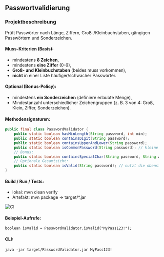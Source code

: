 ## Passwortvalidierung

### Projektbeschreibung

Prüft Passwörter nach Länge, Ziffern, Groß-/Kleinbuchstaben, gängigen Passwörtern und Sonderzeichen.

#### Muss-Kriterien (Basis):
- mindestens **8 Zeichen**,
- mindestens **eine Ziffer** (0–9),
- **Groß- und Kleinbuchstaben** (beides muss vorkommen),
- **nicht** in einer Liste häufiger/schwacher Passwörter.

#### Optional (Bonus-Policy):
- mindestens **ein Sonderzeichen** (definiere erlaubte Menge),
- Mindestanzahl unterschiedlicher Zeichengruppen (z. B. 3 von 4: Groß, Klein, Ziffer, Sonderzeichen).

#### Methodensignaturen:

```java
public final class PasswordValidator {
    public static boolean hasMinLength(String password, int min);
    public static boolean containsDigit(String password);
    public static boolean containsUpperAndLower(String password);
    public static boolean isCommonPassword(String password); // kleine interne Liste
    // Bonus:
    public static boolean containsSpecialChar(String password, String allowed);
    // Optionale Gesamtsicht:
    public static boolean isValid(String password); // nutzt die obenstehenden Checks
}
```
#### Build / Run / Tests:

- lokal: mvn clean verify
- Artefakt: mvn package → target/*.jar

![CI](https://github.com/malek15b/password-validation-java/actions/workflows/maven.yml/badge.svg)

#### Beispiel-Aufrufe:

```
boolean isValid = PasswordValidator.isValid("MyPass123!");
```
#### CLI:

```
java -jar target/PasswordValidator.jar MyPass123!
```